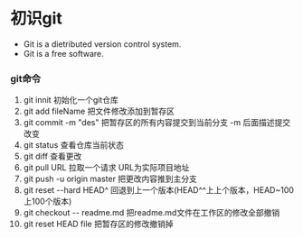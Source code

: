 # 初识git
* Git is a dietributed version control system.
* Git is a free software.

### git命令
1. git innit                    初始化一个git仓库
2. git add fileName             把文件修改添加到暂存区
3. git commit -m "des"          把暂存区的所有内容提交到当前分支 -m 后面描述提交改变
4. git status                   查看仓库当前状态
5. git diff                     查看更改
6. git pull URL                 拉取一个请求 URL为实际项目地址
7. git push -u origin master    把更改内容推到主分支
8. git reset --hard HEAD^       回退到上一个版本(HEAD^^上上个版本，HEAD~100上100个版本)
9. git checkout -- readme.md    把readme.md文件在工作区的修改全部撤销
10. git reset HEAD file         把暂存区的修改撤销掉